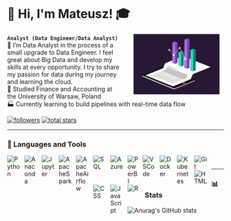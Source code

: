 
# 👋 Hi, I'm Mateusz! 🎓 

**`Analyst (Data Engineer/Data Analyst)`**
<img align="right" alt="Dashboard" width="200px" style="padding-right:10px; padding-left:30px;" src="https://github.com/Kalinoszczak/Kalinoszczak/blob/main/assets/image3.gif" /><br/>
🔭 I’m Data Analyst in the process of a small upgrade to Data Engineer. I feel great about Big Data and develop my skills at every opportunity. I try to share my passion for data during my journey and learning the cloud. <br/>
🚀 Studied Finance and Accounting at the University of Warsaw, Poland<br/>
🏭 Currently learning to build pipelines with real-time data flow

   <p align="left"> 
      <a href="https://github.com/Kalinoszczak?tab=followers">
         <img alt="followers" title="Follow me on Github" src="https://custom-icon-badges.demolab.com/github/followers/Kalinoszczak?color=236ad3&labelColor=1155ba&style=for-the-badge&logo=person-add&label=Follow&logoColor=white"/></a>
      <a href="https://github.com/Kalinoszczak?tab=repositories&sort=stargazers">
         <img alt="total stars" title="Total stars on GitHub" src="https://custom-icon-badges.demolab.com/github/stars/Kalinoszczak?color=55960c&style=for-the-badge&labelColor=488207&logo=star"/></a>
   </p>

---

### 🧰 Languages and Tools

<img align="left" alt="Python" width="30px" style="padding-right:10px;" src="https://cdn.jsdelivr.net/gh/devicons/devicon/icons/python/python-original.svg" />
<img align="left" alt="Anaconda" width="30px" style="padding-right:10px;" src="https://cdn.jsdelivr.net/gh/devicons/devicon/icons/anaconda/anaconda-original.svg" />
<img align="left" alt="Jupyter" width="30px" style="padding-right:10px;" src="https://cdn.jsdelivr.net/gh/devicons/devicon/icons/jupyter/jupyter-original.svg" />
<img align="left" alt="ApacheSpark" width="30px" style="padding-right:10px;" src="https://cdn.jsdelivr.net/gh/devicons/devicon/icons/apachespark/apachespark-original.svg" />
<img align="left" alt="ApacheAirflow" width="30px" style="padding-right:10px;" src="https://cdn.jsdelivr.net/gh/devicons/devicon/icons/apacheairflow/apacheairflow-original.svg" />
<img align="left" alt="SQL" width="30px" style="padding-right:10px;" src="https://cdn.jsdelivr.net/gh/devicons/devicon/icons/azuresqldatabase/azuresqldatabase-original.svg" />
<img align="left" alt="Azure" width="30px" style="padding-right:10px;" src="https://cdn.jsdelivr.net/gh/devicons/devicon/icons/azure/azure-original.svg" />
<img align="left" alt="PowerBI" width="25px" style="padding-right:10px;" src="https://github.com/microsoft/PowerBI-Icons/blob/main/SVG/Power-BI.svg" />
<img align="left" alt="VSCode" width="30px" style="padding-right:10px;" src="https://cdn.jsdelivr.net/gh/devicons/devicon/icons/vscode/vscode-original.svg" />
<img align="left" alt="Docker" width="30px" style="padding-right:10px;" src="https://cdn.jsdelivr.net/gh/devicons/devicon/icons/docker/docker-original.svg" />
<img align="left" alt="Kubernetes" width="30px" style="padding-right:10px;" src="https://cdn.jsdelivr.net/gh/devicons/devicon/icons/kubernetes/kubernetes-original.svg" />
<img align="left" alt="Git" width="30px" style="padding-right:10px;" src="https://cdn.jsdelivr.net/gh/devicons/devicon/icons/git/git-original.svg" />
<img align="left" alt="HTML" width="30px" style="padding-right:10px;" src="https://cdn.jsdelivr.net/gh/devicons/devicon/icons/html5/html5-plain.svg" />
<img align="left" alt="CSS" width="30px" style="padding-right:10px;" src="https://cdn.jsdelivr.net/gh/devicons/devicon/icons/css3/css3-plain.svg" />
<img align="left" alt="JavaScript" width="30px" style="padding-right:10px;" src="https://cdn.jsdelivr.net/gh/devicons/devicon/icons/javascript/javascript-plain.svg" />
<img align="left" alt="R" width="30px" style="padding-right:10px;" src="https://cdn.jsdelivr.net/gh/devicons/devicon/icons/r/r-original.svg" />

<br />

---

### 📊 Stats

![Anurag's GitHub stats](https://github-readme-stats.vercel.app/api?username=Kalinoszczak&count_private=true&show_icons=true&theme=radical&hide_rank=false)

#
